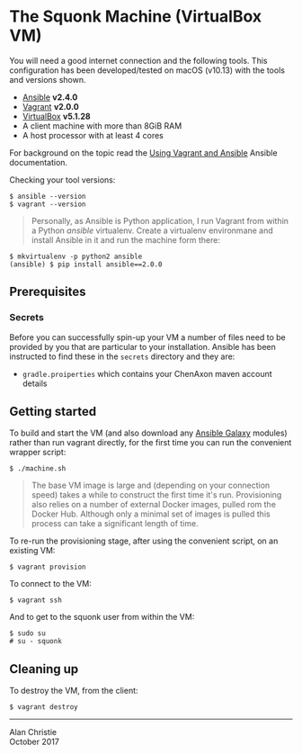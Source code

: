 # The Squonk Machine (VirtualBox VM) 
You will need a good internet connection and the following tools.
This configuration has been developed/tested on macOS (v10.13)
with the tools and versions shown.

-   [Ansible] **v2.4.0**
-   [Vagrant] **v2.0.0**
-   [VirtualBox] **v5.1.28**
-   A client machine with more than 8GiB RAM
-   A host processor with at least 4 cores

For background on the topic read the [Using Vagrant and Ansible]
Ansible documentation.

Checking your tool versions:

    $ ansible --version
    $ vagrant --version
    
>   Personally, as Ansible is Python application, I run Vagrant from
    within a Python _ansible_ virtualenv. Create a virtualenv environmane
    and install Ansible in it and run the machine form there:
    
    $ mkvirtualenv -p python2 ansible
    (ansible) $ pip install ansible==2.0.0
    
## Prerequisites

### Secrets
Before you can successfully spin-up your VM a number of files need to be
provided by you that are particular to your installation. Ansible has been
instructed to find these in the `secrets` directory and they are:

-   `gradle.proiperties` which contains your ChenAxon maven account details

## Getting started
To build and start the VM (and also download any [Ansible Galaxy] modules)
rather than run vagrant directly, for the first time you can run the
convenient wrapper script:

    $ ./machine.sh

>   The base VM image is large and (depending on your connection speed)
    takes a while to construct the first time it's run. Provisioning also
    relies on a number of external Docker images, pulled rom the Docker Hub.
    Although only a minimal set of images is pulled this process can take a
    significant length of time.

To re-run the provisioning stage, after using the convenient script,
on an existing VM:

    $ vagrant provision

To connect to the VM:

    $ vagrant ssh

And to get to the squonk user from within the VM:

    $ sudo su
    # su - squonk

## Cleaning up
To destroy the VM, from the client:

    $ vagrant destroy

---

Alan Christie  
October 2017

[Ansible]: http://docs.ansible.com/ansible/latest/intro_installation.html
[Ansible Galaxy]: https://galaxy.ansible.com
[Using Vagrant and Ansible]: http://docs.ansible.com/ansible/latest/guide_vagrant.html
[Vagrant]: https://www.vagrantup.com/downloads.html
[VirtualBox]: https://www.virtualbox.org/wiki/Downloads

